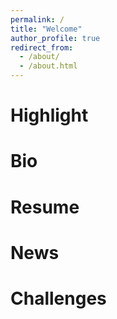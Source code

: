 ```yaml
---
permalink: /
title: "Welcome"
author_profile: true
redirect_from: 
  - /about/
  - /about.html
---
```




Highlight
======


Bio
======


Resume
======



News
======



Challenges
======
